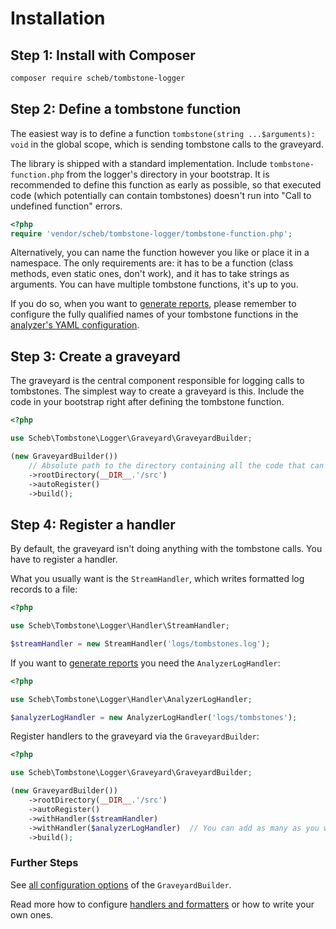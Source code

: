 Installation
============

## Step 1: Install with Composer

```bash
composer require scheb/tombstone-logger
```

## Step 2: Define a tombstone function

The easiest way is to define a function `tombstone(string ...$arguments): void` in the global scope, which is sending
tombstone calls to the graveyard.

The library is shipped with a standard implementation. Include `tombstone-function.php` from the logger's directory in
your bootstrap. It is recommended to define this function as early as possible, so that executed code (which potentially
can contain tombstones) doesn't run into "Call to undefined function" errors.

```php
<?php
require 'vendor/scheb/tombstone-logger/tombstone-function.php';
```

Alternatively, you can name the function however you like or place it in a namespace. The only requirements are: it has
to be a function (class methods, even static ones, don't work), and it has to take strings as arguments. You can have
multiple tombstone functions, it's up to you.

If you do so, when you want to [generate reports](../analyzer/index.md), please remember to configure the fully
qualified names of your tombstone functions in the [analyzer's YAML configuration](../analyzer/configuration.md).

## Step 3: Create a graveyard

The graveyard is the central component responsible for logging calls to tombstones. The simplest way to create a
graveyard is this. Include the code in your bootstrap right after defining the tombstone function.

```php
<?php

use Scheb\Tombstone\Logger\Graveyard\GraveyardBuilder;

(new GraveyardBuilder())
    // Absolute path to the directory containing all the code that can have tombstones.
    ->rootDirectory(__DIR__.'/src')
    ->autoRegister()
    ->build();
```

## Step 4: Register a handler

By default, the graveyard isn't doing anything with the tombstone calls. You have to register a
handler.

What you usually want is the `StreamHandler`, which writes formatted log records to a file:

```php
<?php

use Scheb\Tombstone\Logger\Handler\StreamHandler;

$streamHandler = new StreamHandler('logs/tombstones.log');
```

If you want to [generate reports](../analyzer/index.md) you need the `AnalyzerLogHandler`:

```php
<?php

use Scheb\Tombstone\Logger\Handler\AnalyzerLogHandler;

$analyzerLogHandler = new AnalyzerLogHandler('logs/tombstones');
```

Register handlers to the graveyard via the `GraveyardBuilder`:

```php
<?php

use Scheb\Tombstone\Logger\Graveyard\GraveyardBuilder;

(new GraveyardBuilder())
    ->rootDirectory(__DIR__.'/src')
    ->autoRegister()
    ->withHandler($streamHandler)
    ->withHandler($analyzerLogHandler)  // You can add as many as you want
    ->build();
```

### Further Steps

See [all configuration options](graveyard.md) of the `GraveyardBuilder`.

Read more how to configure [handlers and formatters](handlers_formatters.md) or how to write your own
ones.
